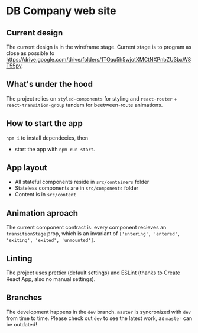 # DB Company web site

## Current design
The current design is in the wireframe stage. Current stage is to program as close as possible to https://drive.google.com/drive/folders/1TOau5h5wjotXMCtNXPnbZU3bxW8T55py.

## What's under the hood
The project relies on `styled-components` for styling and `react-router` + `react-transition-group` tandem for beetween-route animations.

## How to start the app
`npm i` to install dependecies, then
- start the app with `npm run start`.

## App layout
- All stateful components reside in `src/containers` folder
- Stateless components are in `src/components` folder
- Content is in `src/content`

## Animation aproach
The current component contract is: every component recieves an `transitionStage` prop, which is an invariant of `['entering', 'entered', 'exiting', 'exited', 'unmounted']`.

## Linting
The project uses prettier (default settings) and ESLint (thanks to Create React App, also no manual  settings).

## Branches
The development happens in the `dev` branch. `master` is syncronized with `dev` from time to time. Please check out `dev` to see the latest work, as `master` can be outdated!